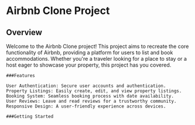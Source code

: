 #							Airbnb Clone Project

##							Overview

Welcome to the Airbnb Clone project! This project aims to recreate the core functionality of Airbnb, providing a platform for users to list and book accommodations. Whether you're a traveler looking for a place to stay or a host eager to showcase your property, this project has you covered.

	###Features

    User Authentication: Secure user accounts and authentication.
    Property Listings: Easily create, edit, and view property listings.
    Booking System: Seamless booking process with date availability.
    User Reviews: Leave and read reviews for a trustworthy community.
    Responsive Design: A user-friendly experience across devices.

    ###Getting Started

